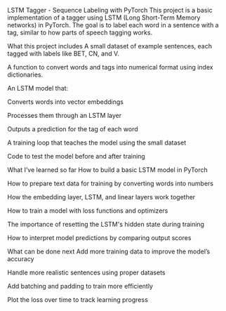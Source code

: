 LSTM Tagger - Sequence Labeling with PyTorch
This project is a basic implementation of a tagger using LSTM (Long Short-Term Memory networks) in PyTorch. The goal is to label each word in a sentence with a tag, similar to how parts of speech tagging works.

What this project includes
A small dataset of example sentences, each tagged with labels like BET, CN, and V.

A function to convert words and tags into numerical format using index dictionaries.

An LSTM model that:

Converts words into vector embeddings

Processes them through an LSTM layer

Outputs a prediction for the tag of each word

A training loop that teaches the model using the small dataset

Code to test the model before and after training

What I’ve learned so far
How to build a basic LSTM model in PyTorch

How to prepare text data for training by converting words into numbers

How the embedding layer, LSTM, and linear layers work together

How to train a model with loss functions and optimizers

The importance of resetting the LSTM's hidden state during training

How to interpret model predictions by comparing output scores

What can be done next
Add more training data to improve the model’s accuracy

Handle more realistic sentences using proper datasets

Add batching and padding to train more efficiently

Plot the loss over time to track learning progress
